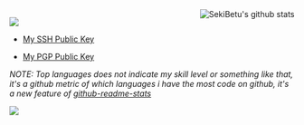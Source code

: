 <a href="https://sekibetu.github.io/">
  <img align="right" src="https://github-readme-stats.vercel.app/api?username=SekiBetu&show_icons=true&include_all_commits=true&count_private=true&theme=material-palenight" alt="SekiBetu's github stats" />
</a>

![](https://komarev.com/ghpvc/?username=SekiBetu)

- [My SSH Public Key](https://github.com/SekiBetu.keys)

- [My PGP Public Key](https://github.com/SekiBetu.gpg)

*NOTE: Top languages does not indicate my skill level or something like that, it's a github metric of which languages i have the most code on github, it's a new feature of [github-readme-stats](https://github.com/anuraghazra/github-readme-stats)*

<a href="https://sekibetu.github.io/">
  <img align="left" src="https://github-readme-stats.vercel.app/api/top-langs/?username=SekiBetu&layout=compact&theme=material-palenight&hide=html,css" /> 
</a>
